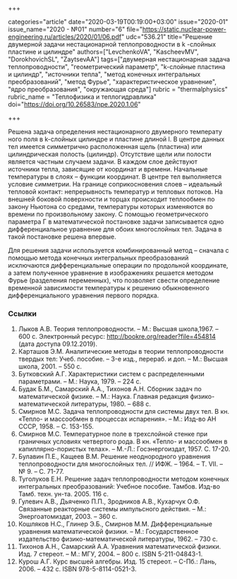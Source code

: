 +++

categories="article"
date="2020-03-19T00:19:00+03:00"
issue="2020-01"
issue_name="2020 - №01"
number="6"
file="https://static.nuclear-power-engineering.ru/articles/2020/01/06.pdf"
udc="536.21"
title="Решение двумерной задачи нестационарной теплопроводности в k -слойных пластине и цилиндре"
authors=["LevchenkoVA", "KascheevMV", "DorokhovichSL", "ZaytsevAA"]
tags=["двумерная нестационарная задача теплопроводности", "геометрический параметр", "k-слойные пластина и цилиндр", "источники тепла", "метод конечных интегральных преобразований", "метод Фурье", "характеристическое уравнение", "ядро преобразования", "окружающая среда"]
rubric = "thermalphysics"
rubric_name = "Теплофизика и теплогидравлика"
doi="https://doi.org/10.26583/npe.2020.1.06"

+++

Решена задача определения нестационарного двумерного температу ного поля в k-слойных цилиндре и пластине длиной l. В центре данных тел имеется симметрично расположенная щель (пластина) или цилиндрическая полость (цилиндр). Отсутствие щели или полости является частным случаем задачи. В каждом слое действуют источники тепла, зависящие от координат и времени. Начальные температуры в слоях – функции координат. В центре тел выполняется условие симметрии. На границе соприкосновения слоев – идеальный тепловой контакт: непрерывность температур и тепловых потоков. На внешней боковой поверхности и торцах происходит теплообмен по закону Ньютона со средами, температуры которых изменяются во времени по произвольному закону. С помощью геометрического параметра Γ в математической постановке задачи записывается одно дифференциальное уравнение для обоих многослойных тел. Задача в такой постановке решена впервые. 

Для решения задачи используется комбинированный метод – сначала с помощью метода конечных интегральных преобразований исключаются дифференциальные операции по продольной координате, а затем полученное уравнение в изображениях решается методом Фурье (разделения переменных), что позволяет свести определение временной зависимости температуры к решению обыкновенного дифференциального уравнения первого порядка.


### Ссылки

1. Лыков А.В. Теория теплопроводности. – М.: Высшая школа,1967. – 600 c. Электронный ресурс: http://bookre.org/reader?file=454814 (дата доступа 09.12.2019). 
2. Карташов Э.М. Аналитические методы в теории теплопроводности твердых тел: Учеб. пособие. – 3-e изд., перераб. и доп. – М.: Высшая школа, 2001. – 550 c. 
3. Бутковский А.Г. Характеристики систем с распределенными параметрами. – М.: Наука, 1979. – 224 с. 
4. Будак Б.М., Самарский А.А., Тихонов А.Н. Сборник задач по математической физике. – М.: Наука. Главная редакция физико-математической литературы, 1980. – 688 c. 
5. Смирнов М.С. Задача теплопроводности для системы двух тел. В кн. «Тепло- и массообмен в процессах испарения». – М.: Изд-во АН СССР, 1958. – C. 153-155. 
6. Смирнов М.С. Температурное поле в трехслойной стенке при граничных условиях четвертого рода. В кн. «Тепло- и массообмен в капиллярно-пористых телах». – М.-Л.: Госэнергоиздат, 1957. C. 17-20. 
7. Булавин П.Е., Кащеев В.М. Решение неоднородного уравнения теплопроводности для многослойных тел. // ИФЖ. – 1964. – Т. VII. – № 9. – C. 71-77. 
8. Туголуков E.Н. Решение задач теплопроводности методом конечных интегральных преобразований: Учебное пособие. Тамбов. Изд-во Тамб. техн. ун-та. 2005. 116 c. 
9. Гулевич А.В., Дьяченко П.П., Зродников А.В., Кухарчук О.Ф. Связанные реакторные системы импульсного действия. – М.: Энергоатомиздат, 2003. – 360 c. 
10. Кошляков Н.С., Глинер Э.Б., Смирнов М.М. Дифференциальные уравнения математической физики. – М.: Государственное издательство физико-математической литературы, 1962. – 730 с. 
11. Тихонов А.Н., Самарский А.А. Уравнения математической физики. Изд. 7 стереот.  – М.: МГУ, 2004. – 800 c.  ISBN 5-211-04843-1. 
12. Курош А.Г. Курс высшей алгебры. Изд. 15 стереот. – С-Пб.: Лань, 2006. – 432 с. ISBN 978-5-8114-0521-3. 